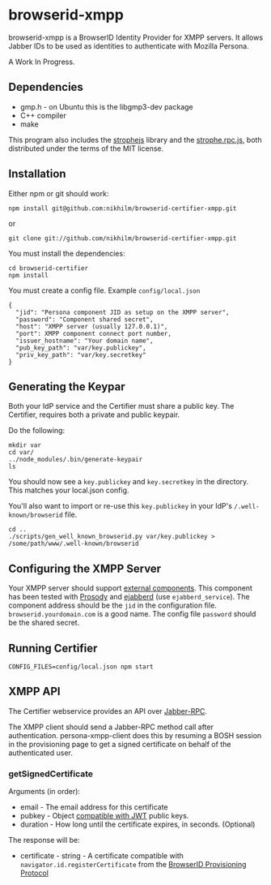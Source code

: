 # browserid-xmpp

browserid-xmpp is a BrowserID Identity Provider for XMPP servers. It allows
Jabber IDs to be used as identities to authenticate with Mozilla Persona.

A Work In Progress.

Dependencies
------------

* gmp.h - on Ubuntu this is the libgmp3-dev package
* C++ compiler
* make

This program also includes the [strophejs](http://strophe.im/strophejs/)
library and the
[strophe.rpc.js](https://github.com/strophe/strophejs-plugins/tree/master/rpc),
both distributed under the terms of the MIT license.

Installation
------------

Either npm or git should work:

    npm install git@github.com:nikhilm/browserid-certifier-xmpp.git

or

    git clone git://github.com/nikhilm/browserid-certifier-xmpp.git

You must install the dependencies:

    cd browserid-certifier
    npm install

You must create a config file. Example ``config/local.json``

    {
      "jid": "Persona component JID as setup on the XMPP server",
      "password": "Component shared secret",
      "host": "XMPP server (usually 127.0.0.1)",
      "port": XMPP component connect port number,
      "issuer_hostname": "Your domain name",
      "pub_key_path": "var/key.publickey",
      "priv_key_path": "var/key.secretkey"
    }

Generating the Keypar
---------------------

Both your IdP service and the Certifier must share a public key.
The Certifier, requires both a private and public keypair.

Do the following:

    mkdir var
    cd var/
    ../node_modules/.bin/generate-keypair
    ls

You should now see a ``key.publickey`` and ``key.secretkey``
in the directory. This matches your local.json config.

You'll also want to import or re-use this ``key.publickey`` in
your IdP's ``/.well-known/browserid`` file.

    cd ..
    ./scripts/gen_well_known_browserid.py var/key.publickey > /some/path/www/.well-known/browserid

Configuring the XMPP Server
---------------------------

Your XMPP server should support [external
components](http://xmpp.org/extensions/xep-0114.html). This component has been
tested with [Prosody](http://prosody.im/doc/components) and
[ejabberd](https://git.process-one.net/ejabberd/mainline/blobs/raw/v2.1.11/doc/guide.html)
(use `ejabberd_service`). The component address should be the `jid` in the
configuration file. `browserid.yourdomain.com` is a good name. The config file
`password` should be the shared secret.

Running Certifier
-----------------

    CONFIG_FILES=config/local.json npm start

XMPP API
--------

The Certifier webservice provides an API over
[Jabber-RPC](http://xmpp.org/extensions/xep-0009.html).

The XMPP client should send a Jabber-RPC method call after authentication.
persona-xmpp-client does this by resuming a BOSH session in the provisioning
page to get a signed certificate on behalf of the authenticated user.

### getSignedCertificate

Arguments (in order):

* email - The email address for this certificate
* pubkey - Object [compatible with JWT](https://github.com/mozilla/jwcrypto) public keys.
* duration - How long until the certificate expires, in seconds. (Optional)

The response will be:
  * certificate - string - A certificate compatible with
     `navigator.id.registerCertificate` from the [BrowserID Provisioning
    Protocol](https://developer.mozilla.org/en/BrowserID/Guide_to_Implementing_a_Persona_IdP)


